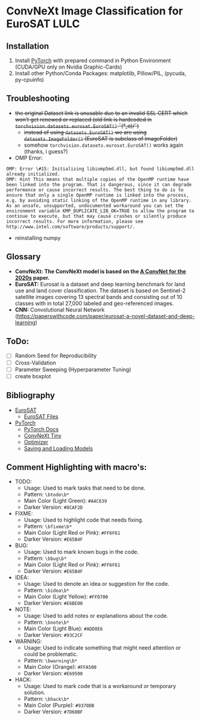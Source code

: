 # ConvNeXt Image Classification for EuroSAT LULC

## Installation
1) Install [PyTorch](https://pytorch.org/get-started/locally/#start-locally) with prepared command in Python Environment (CUDA/GPU only on Nvidia Graphic-Cards)
2) Install other Python/Conda Packages: matplotlib, Pillow/PIL, (pycuda, py-cpuinfo)

## Troubleshooting
- ~~the original Dataset link is unusable due to an invalid SSL CERT which won't get renewed or replaced (old link is hardcoded in `torchvision.datasets.eurosat.EuroSAT()` ¯\(°_o)/¯)~~
  - ~~instead of using `datasets.EuroSAT()` we are using `datasets.ImageFolder()` (EuroSAT is subclass of ImageFolder)~~
  - somehow `torchvision.datasets.eurosat.EuroSAT()` works again (thanks, i guess?)
- OMP Error:
```text
OMP: Error \#15: Initializing libiomp5md.dll, but found libiomp5md.dll already initialized.
OMP: Hint This means that multiple copies of the OpenMP runtime have been linked into the program. That is dangerous, since it can degrade performance or cause incorrect results. The best thing to do is to ensure that only a single OpenMP runtime is linked into the process, e.g. by avoiding static linking of the OpenMP runtime in any library. As an unsafe, unsupported, undocumented workaround you can set the environment variable KMP_DUPLICATE_LIB_OK=TRUE to allow the program to continue to execute, but that may cause crashes or silently produce incorrect results. For more information, please see http://www.intel.com/software/products/support/.
```
  - reinstalling numpy
  
## Glossary
- **ConvNeXt: The ConvNeXt model is based on the [A ConvNet for the 2020s](https://arxiv.org/abs/2201.03545) paper.**
- **EuroSAT:** Eurosat is a dataset and deep learning benchmark for land use and land cover classification. The dataset is based on Sentinel-2 satellite images covering 13 spectral bands and consisting out of 10 classes with in total 27,000 labeled and geo-referenced images.
- **CNN:** Convolutional Neural Network (https://paperswithcode.com/paper/eurosat-a-novel-dataset-and-deep-learning)


[//]: # (- **:**)

[//]: # (- **:**)

[//]: # (- **:**)

[//]: # (- **:**)

[//]: # (- **:**)

[//]: # (- **:**)

[//]: # (- **:**)

## ToDo:
- [ ] Random Seed for Reproducibility
- [ ] Cross-Validation 
- [ ] Parameter Sweeping (Hyperparameter Tuning)
- [ ] create boxplot

## Bibliography
- [EuroSAT](https://github.com/phelber/EuroSAT)
  - [EuroSAT Files](https://zenodo.org/api/records/7711810/files-archive)
- [PyTorch](https://pytorch.org/)
  - [PyTorch Docs](https://pytorch.org/docs/stable/index.html)
  - [ConvNeXt Tiny](https://pytorch.org/vision/main/models/generated/torchvision.models.convnext_tiny.html)
  - [Optimizer](https://pytorch.org/docs/stable/optim.html#algorithms) 
  - [Saving and Loading Models](https://pytorch.org/tutorials/beginner/saving_loading_models.html)

## Comment Highlighting with macro's: 
- TODO:
  - Usage: Used to mark tasks that need to be done.
  - Pattern: `\btodo\b*`
  - Main Color (Light Green): `#A4C639`
  - Darker Version: `#8CAF2D`
- FIXME:
  - Usage: Used to highlight code that needs fixing.
  - Pattern: `\bfixme\b*`
  - Main Color (Light Red or Pink): `#FF6F61`
  - Darker Version: `#E65B4F`
- BUG:
  - Usage: Used to mark known bugs in the code.
  - Pattern: `\bbug\b*`
  - Main Color (Light Red or Pink): `#FF6F61`
  - Darker Version: `#E65B4F`
- IDEA:
  - Usage: Used to denote an idea or suggestion for the code.
  - Pattern: `\bidea\b*`
  - Main Color (Light Yellow): `#FFD700`
  - Darker Version: `#E6BE00`
- NOTE:
  - Usage: Used to add notes or explanations about the code.
  - Pattern: `\bnote\b*`
  - Main Color (Light Blue): `#ADD8E6`
  - Darker Version: `#93C2CF`
- WARNING:
  - Usage: Used to indicate something that might need attention or could be problematic.
  - Pattern: `\bwarning\b*`
  - Main Color (Orange): `#FFA500`
  - Darker Version: `#E69500`
- HACK:
  - Usage: Used to mark code that is a workaround or temporary solution.
  - Pattern: `\bhack\b*`
  - Main Color (Purple): `#9370DB`
  - Darker Version: `#7D60BF`